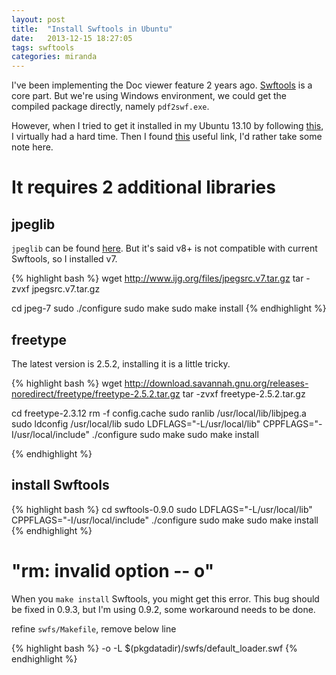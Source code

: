 ```yaml
---
layout: post
title:  "Install Swftools in Ubuntu"
date:   2013-12-15 18:27:05
tags: swftools
categories: miranda
---
```


I've been implementing the Doc viewer feature 2 years ago. [Swftools](http://www.swftools.org/) is a core part. But we're using Windows environment, we could get the compiled package directly, namely `pdf2swf.exe`.

However, when I tried to get it installed in my Ubuntu 13.10 by following [this](http://wiki.swftools.org/wiki/Installation), I virtually had a hard time. Then I found [this](https://designbye.wordpress.com/2010/02/23/installing-swftools-and-pdf2swf-on-ubuntu-linux/) useful link, I'd rather take some note here.

# It requires 2 additional libraries

## jpeglib

`jpeglib` can be found [here](http://www.ijg.org/files/). But it's said v8+ is not compatible with current Swftools, so I installed v7.

{% highlight bash %}
wget http://www.ijg.org/files/jpegsrc.v7.tar.gz
tar -zvxf jpegsrc.v7.tar.gz

cd jpeg-7
sudo ./configure
sudo make
sudo make install
{% endhighlight %}

## freetype

The latest version is 2.5.2, installing it is a little tricky.

{% highlight bash %}
wget http://download.savannah.gnu.org/releases-noredirect/freetype/freetype-2.5.2.tar.gz
tar -zvxf freetype-2.5.2.tar.gz

cd freetype-2.3.12
rm -f config.cache
sudo ranlib /usr/local/lib/libjpeg.a
sudo ldconfig /usr/local/lib
sudo LDFLAGS="-L/usr/local/lib" CPPFLAGS="-I/usr/local/include" ./configure
sudo make
sudo make install

{% endhighlight %}

## install Swftools

{% highlight bash %}
cd swftools-0.9.0
sudo LDFLAGS="-L/usr/local/lib" CPPFLAGS="-I/usr/local/include" ./configure
sudo make
sudo make install
{% endhighlight %}

# "rm: invalid option -- o"

When you `make install` Swftools, you might get this error. This bug should be fixed in 0.9.3, but I'm using 0.9.2, some workaround needs to be done.

refine `swfs/Makefile`, remove below line

{% highlight bash %}
-o -L $(pkgdatadir)/swfs/default_loader.swf
{% endhighlight %}


